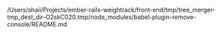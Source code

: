 /Users/shaii/Projects/ember-rails-weightrack/front-end/tmp/tree_merger-tmp_dest_dir-O2skC020.tmp/node_modules/babel-plugin-remove-console/README.md